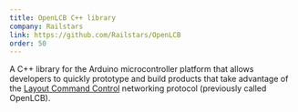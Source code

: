 ```yaml
---
title: OpenLCB C++ library
company: Railstars
link: https://github.com/Railstars/OpenLCB
order: 50
---
```


A C++ library for the Arduino microcontroller platform that allows developers to quickly prototype and build products that take advantage of the [Layout Command Control](http://openlcb.org/openlcb-and-lcc-documents/layout-command-control-lcc/) networking protocol (previously called OpenLCB).